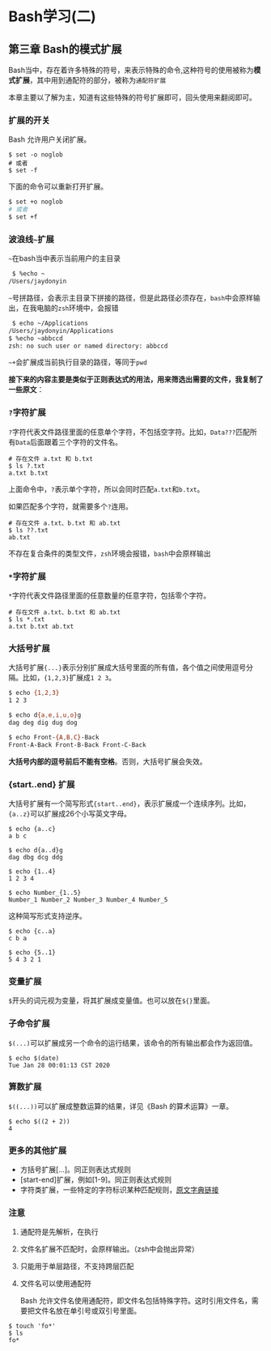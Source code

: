 # Bash学习(二)

## 第三章 Bash的模式扩展

Bash当中，存在着许多特殊的符号，来表示特殊的命令,这种符号的使用被称为**模式扩展**，其中用到通配符的部分，被称为`通配符扩展`

本章主要以了解为主，知道有这些特殊的符号扩展即可，回头使用来翻阅即可。

### 扩展的开关

Bash 允许用户关闭扩展。

```shell
$ set -o noglob
# 或者
$ set -f
```

下面的命令可以重新打开扩展。

```bash
$ set +o noglob
# 或者
$ set +f
```

### 波浪线`~`扩展

`~`在bash当中表示当前用户的主目录

~~~bash
 $ %echo ~
/Users/jaydonyin
~~~

`~`号拼路径，会表示主目录下拼接的路径，但是此路径必须存在，`bash`中会原样输出，在我电脑的`zsh`环境中，会报错

~~~bash
 $ echo ~/Applications 
/Users/jaydonyin/Applications
$ %echo ~abbccd
zsh: no such user or named directory: abbccd
~~~

`~+`会扩展成当前执行目录的路径，等同于`pwd`

**接下来的内容主要是类似于正则表达式的用法，用来筛选出需要的文件，我复制了一些原文**：

### `?`字符扩展

`?`字符代表文件路径里面的任意单个字符，不包括空字符。比如，`Data???`匹配所有`Data`后面跟着三个字符的文件名。

```
# 存在文件 a.txt 和 b.txt
$ ls ?.txt
a.txt b.txt
```

上面命令中，`?`表示单个字符，所以会同时匹配`a.txt`和`b.txt`。

如果匹配多个字符，就需要多个`?`连用。

```
# 存在文件 a.txt、b.txt 和 ab.txt
$ ls ??.txt
ab.txt
```

不存在复合条件的类型文件，`zsh`环境会报错，`bash`中会原样输出

### `*`字符扩展

`*`字符代表文件路径里面的任意数量的任意字符，包括零个字符。

```
# 存在文件 a.txt、b.txt 和 ab.txt
$ ls *.txt
a.txt b.txt ab.txt
```

### 大括号扩展

大括号扩展`{...}`表示分别扩展成大括号里面的所有值，各个值之间使用逗号分隔。比如，`{1,2,3}`扩展成`1 2 3`。

~~~bash
$ echo {1,2,3}
1 2 3

$ echo d{a,e,i,u,o}g
dag deg dig dug dog

$ echo Front-{A,B,C}-Back
Front-A-Back Front-B-Back Front-C-Back
~~~

**大括号内部的逗号前后不能有空格**。否则，大括号扩展会失效。

### {start..end} 扩展

大括号扩展有一个简写形式`{start..end}`，表示扩展成一个连续序列。比如，`{a..z}`可以扩展成26个小写英文字母。

```
$ echo {a..c}
a b c

$ echo d{a..d}g
dag dbg dcg ddg

$ echo {1..4}
1 2 3 4

$ echo Number_{1..5}
Number_1 Number_2 Number_3 Number_4 Number_5
```

这种简写形式支持逆序。

```
$ echo {c..a}
c b a

$ echo {5..1}
5 4 3 2 1
```

### 变量扩展

`$`开头的词元视为变量，将其扩展成变量值。也可以放在`${}`里面。

### 子命令扩展

`$(...)`可以扩展成另一个命令的运行结果，该命令的所有输出都会作为返回值。

```
$ echo $(date)
Tue Jan 28 00:01:13 CST 2020
```

### 算数扩展

`$((...))`可以扩展成整数运算的结果，详见《Bash 的算术运算》一章。

```
$ echo $((2 + 2))
4
```

### 更多的其他扩展

* 方括号扩展[...]。同正则表达式规则
* [start-end]扩展，例如[1-9]。同正则表达式规则
* 字符类扩展，一些特定的字符标识某种匹配规则，[原文字典链接](原文字典)

### 注意

1. 通配符是先解析，在执行

2. 文件名扩展不匹配时，会原样输出。（zsh中会抛出异常）

3. 只能用于单层路径，不支持跨层匹配

4. 文件名可以使用通配符 

   Bash 允许文件名使用通配符，即文件名包括特殊字符。这时引用文件名，需要把文件名放在单引号或双引号里面。

```
$ touch 'fo*'
$ ls
fo*
```